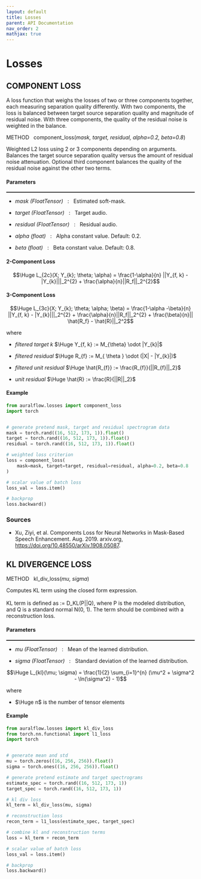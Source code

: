 ```yaml
---
layout: default
title: Losses
parent: API Documentation
nav_order: 2
mathjax: true
---
```


# Losses 

## COMPONENT LOSS
A loss function that weighs the losses of two or three components together,
each measuring separation quality differently. With two components, the loss is
balanced between target source separation quality and magnitude of residual
noise. With three components, the quality of the residual noise is weighted in
the balance.

<div class="doc-container-method" style="margin-left: 0px">
  <div class="doc-method"> 
    <p style="vertical-align: middle">
      METHOD &nbsp; component_loss(<i>mask, target, residual, alpha=0.2, beta=0.8</i>)
    </p>
  </div>
  <p>
    Weighted L2 loss using 2 or 3 components depending on arguments.
    Balances the target source separation quality versus the amount of
    residual noise attenuation. Optional third component balances the
    quality of the residual noise against the other two terms.
  </p>
  <div class="doc-sub-container-method">
    <h4>Parameters</h4>
    <hr style="padding: 0px; margin: 0px; height: 2px">
      <ul>
      <li>
        <p> 
          <i> mask (FloatTensor) </i> &nbsp; : &nbsp; Estimated soft-mask.
        </p>
      </li>
      <li>
        <p> 
          <i> target (FloatTensor) </i> &nbsp; : &nbsp; Target audio.
        </p>
      </li>
      <li>
        <p> 
          <i> residual (FloatTensor) </i> &nbsp; : &nbsp; Residual audio.
        </p>
      </li>
      <li>
        <p> 
          <i> alpha (float) </i> &nbsp; : &nbsp; Alpha constant value. Default: 0.2.
        </p>
      </li>
      <li>
        <p> 
          <i> beta (float) </i> &nbsp; : &nbsp; Beta constant value. Default: 0.8.
        </p>
      </li>
    </ul>
  </div>
</div>


#### 2-Component Loss
$$\Huge L_{2c}(X; Y_{k}; \theta; \alpha) = \frac{1-\alpha}{n} ||Y_{f, k} - |Y_{k}|||_2^{2} + \frac{\alpha}{n}||R_f||_2^{2}$$


#### 3-Component Loss
$$\Huge L_{3c}(X; Y_{k}; \theta; \alpha; \beta) = \frac{1-\alpha -\beta}{n} ||Y_{f, k} - |Y_{k}|||_2^{2} + \frac{\alpha}{n}||R_f||_2^{2} + \frac{\beta}{n}|| \hat{R_f} - \hat{R}||_2^2$$


where


* _filtered target k_ $\Huge Y_{f, k} := M_{\theta} \odot |Y_{k}|$


* _filtered residual_ $\Huge R_{f} := M_{ \theta } \odot (|X| - |Y_{k}|)$


* _filtered unit residual_ $\Huge \hat{R_{f}} := \frac{R_{f}}{||R_{f}||_2}$


* _unit residual_ $\Huge \hat{R} := \frac{R}{||R||_2}$

#### Example

```python
from auralflow.losses import component_loss
import torch


# generate pretend mask, target and residual spectrogram data
mask = torch.rand((16, 512, 173, 1)).float()
target = torch.rand((16, 512, 173, 1)).float()
residual = torch.rand((16, 512, 173, 1)).float()

# weighted loss criterion
loss = component_loss(
    mask=mask, target=target, residual=residual, alpha=0.2, beta=0.8
)

# scalar value of batch loss
loss_val = loss.item()

# backprop
loss.backward()
```

### Sources
* Xu, Ziyi, et al. Components Loss for Neural Networks in Mask-Based Speech
  Enhancement. Aug. 2019. arxiv.org, https://doi.org/10.48550/arXiv.1908.05087.

## KL DIVERGENCE LOSS

<div class="doc-container-method" style="margin-left: 0px">
  <div class="doc-method"> 
    <p style="vertical-align: middle">
      METHOD &nbsp; kl_div_loss(<i>mu, sigma</i>)
    </p>
  </div>
  <p>
    Computes KL term using the closed form expression. <br><br>
    KL term is defined as := D_KL(P||Q), where P is the modeled distribution,
    and Q is a standard normal N(0, 1). The term should be combined with a
    reconstruction loss.
  </p>
  <div class="doc-sub-container-method">
    <h4>Parameters</h4>
    <hr style="padding: 0px; margin: 0px; height: 2px">
      <ul>
      <li>
        <p> 
          <i> mu (FloatTensor) </i> &nbsp; : &nbsp; Mean of the learned distribution.
        </p>
      </li>
      <li>
        <p> 
          <i> sigma (FloatTensor) </i> &nbsp; : &nbsp; Standard deviation of the learned distribution.
        </p>
      </li>
    </ul>
  </div>
</div>

$$\Huge L_{kl}(\mu; \sigma) = \frac{1}{2} \sum_{i=1}^{n} (\mu^2 + \sigma^2 - \ln(\sigma^2) - 1)$$

where
* $\Huge n$ is the number of tensor elements

#### Example
```python
from auralflow.losses import kl_div_loss
from torch.nn.functional import l1_loss
import torch


# generate mean and std
mu = torch.zeros((16, 256, 256)).float()
sigma = torch.ones((16, 256, 256)).float()

# generate pretend estimate and target spectrograms
estimate_spec = torch.rand((16, 512, 173, 1))
target_spec = torch.rand((16, 512, 173, 1))

# kl div loss
kl_term = kl_div_loss(mu, sigma)

# reconstruction loss
recon_term = l1_loss(estimate_spec, target_spec)

# combine kl and reconstruction terms
loss = kl_term + recon_term

# scalar value of batch loss
loss_val = loss.item()

# backprop
loss.backward()
```